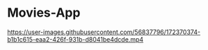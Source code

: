 # Movies-App
https://user-images.githubusercontent.com/56837796/172370374-b1b1c615-eaa2-426f-931b-d8041be4dcde.mp4
